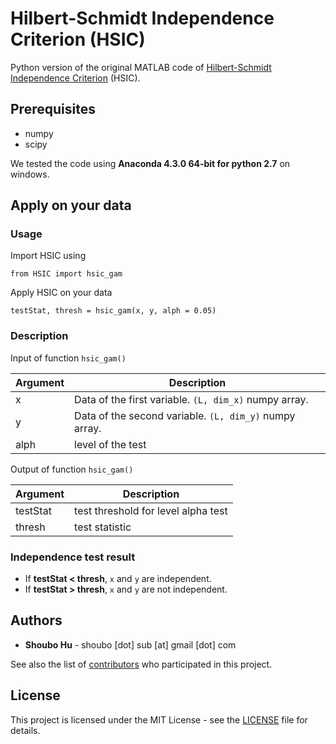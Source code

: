 # Hilbert-Schmidt Independence Criterion (HSIC)

Python version of the original MATLAB code of [Hilbert-Schmidt Independence Criterion](http://papers.nips.cc/paper/3201-a-kernel-statistical-test-of-independence.pdf) (HSIC).

## Prerequisites
* numpy
* scipy

We tested the code using **Anaconda 4.3.0 64-bit for python 2.7** on windows.

## Apply on your data

### Usage

Import HSIC using

```
from HSIC import hsic_gam
```

Apply HSIC on your data
```
testStat, thresh = hsic_gam(x, y, alph = 0.05)
```

### Description

Input of function `hsic_gam()`

| Argument  | Description  |
|---|---|
|x | Data of the first variable. `(L, dim_x)` numpy array.|
|y | Data of the second variable. `(L, dim_y)` numpy array.|
|alph | level of the test |

Output of function `hsic_gam()`

| Argument  | Description  |
|---|---|
|testStat  |test threshold for level alpha test|
|thresh| test statistic|

### Independence test result
- If **testStat < thresh**, `x` and `y` are independent.
- If **testStat > thresh**, `x` and `y` are not independent.

## Authors

* **Shoubo Hu** - shoubo [dot] sub [at] gmail [dot] com

See also the list of [contributors](https://github.com/amber0309/HSIC/contributors) who participated in this project.

## License

This project is licensed under the MIT License - see the [LICENSE](LICENSE) file for details.
